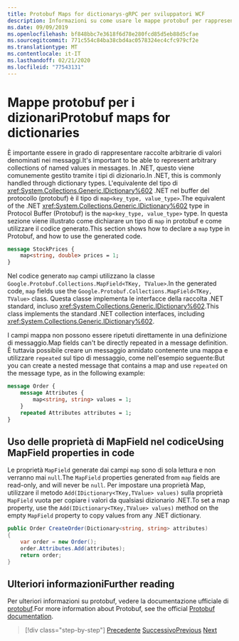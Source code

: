 ```yaml
---
title: Protobuf Maps for dictionarys-gRPC per sviluppatori WCF
description: Informazioni su come usare le mappe protobuf per rappresentare i tipi di dizionario in .NET.
ms.date: 09/09/2019
ms.openlocfilehash: bf848bbc7e3618f6d78e280fcd85d5eb88d5cfae
ms.sourcegitcommit: 771c554c84ba38cbd4ac0578324ec4cfc979cf2e
ms.translationtype: MT
ms.contentlocale: it-IT
ms.lasthandoff: 02/21/2020
ms.locfileid: "77543131"
---
```

# <a name="protobuf-maps-for-dictionaries"></a><span data-ttu-id="03865-103">Mappe protobuf per i dizionari</span><span class="sxs-lookup"><span data-stu-id="03865-103">Protobuf maps for dictionaries</span></span>

<span data-ttu-id="03865-104">È importante essere in grado di rappresentare raccolte arbitrarie di valori denominati nei messaggi.</span><span class="sxs-lookup"><span data-stu-id="03865-104">It's important to be able to represent arbitrary collections of named values in messages.</span></span> <span data-ttu-id="03865-105">In .NET, questo viene comunemente gestito tramite i tipi di dizionario.</span><span class="sxs-lookup"><span data-stu-id="03865-105">In .NET, this is commonly handled through dictionary types.</span></span> <span data-ttu-id="03865-106">L'equivalente del tipo di <xref:System.Collections.Generic.IDictionary%602> .NET nel buffer del protocollo (protobuf) è il tipo di `map<key_type, value_type>`.</span><span class="sxs-lookup"><span data-stu-id="03865-106">The equivalent of the .NET <xref:System.Collections.Generic.IDictionary%602> type in Protocol Buffer (Protobuf) is the `map<key_type, value_type>` type.</span></span> <span data-ttu-id="03865-107">In questa sezione viene illustrato come dichiarare un tipo di `map` in protobuf e come utilizzare il codice generato.</span><span class="sxs-lookup"><span data-stu-id="03865-107">This section shows how to declare a `map` type in Protobuf, and how to use the generated code.</span></span>

```protobuf
message StockPrices {
    map<string, double> prices = 1;
}
```

<span data-ttu-id="03865-108">Nel codice generato `map` campi utilizzano la classe `Google.Protobuf.Collections.MapField<TKey, TValue>`.</span><span class="sxs-lookup"><span data-stu-id="03865-108">In the generated code, `map` fields use the `Google.Protobuf.Collections.MapField<TKey, TValue>` class.</span></span> <span data-ttu-id="03865-109">Questa classe implementa le interfacce della raccolta .NET standard, incluso <xref:System.Collections.Generic.IDictionary%602>.</span><span class="sxs-lookup"><span data-stu-id="03865-109">This class implements the standard .NET collection interfaces, including <xref:System.Collections.Generic.IDictionary%602>.</span></span>

<span data-ttu-id="03865-110">I campi mappa non possono essere ripetuti direttamente in una definizione di messaggio.</span><span class="sxs-lookup"><span data-stu-id="03865-110">Map fields can't be directly repeated in a message definition.</span></span> <span data-ttu-id="03865-111">È tuttavia possibile creare un messaggio annidato contenente una mappa e utilizzare `repeated` sul tipo di messaggio, come nell'esempio seguente:</span><span class="sxs-lookup"><span data-stu-id="03865-111">But you can create a nested message that contains a map and use `repeated` on the message type, as in the following example:</span></span>

```protobuf
message Order {
    message Attributes {
        map<string, string> values = 1;
    }
    repeated Attributes attributes = 1;
}
```

## <a name="using-mapfield-properties-in-code"></a><span data-ttu-id="03865-112">Uso delle proprietà di MapField nel codice</span><span class="sxs-lookup"><span data-stu-id="03865-112">Using MapField properties in code</span></span>

<span data-ttu-id="03865-113">Le proprietà `MapField` generate dai campi `map` sono di sola lettura e non verranno mai `null`.</span><span class="sxs-lookup"><span data-stu-id="03865-113">The `MapField` properties generated from `map` fields are read-only, and will never be `null`.</span></span> <span data-ttu-id="03865-114">Per impostare una proprietà Map, utilizzare il metodo `Add(IDictionary<TKey,TValue> values)` sulla proprietà `MapField` vuota per copiare i valori da qualsiasi dizionario .NET.</span><span class="sxs-lookup"><span data-stu-id="03865-114">To set a map property, use the `Add(IDictionary<TKey,TValue> values)` method on the empty `MapField` property to copy values from any .NET dictionary.</span></span>

```csharp
public Order CreateOrder(Dictionary<string, string> attributes)
{
    var order = new Order();
    order.Attributes.Add(attributes);
    return order;
}
```

## <a name="further-reading"></a><span data-ttu-id="03865-115">Ulteriori informazioni</span><span class="sxs-lookup"><span data-stu-id="03865-115">Further reading</span></span>

<span data-ttu-id="03865-116">Per ulteriori informazioni su protobuf, vedere la documentazione ufficiale di [protobuf](https://developers.google.com/protocol-buffers/docs/overview).</span><span class="sxs-lookup"><span data-stu-id="03865-116">For more information about Protobuf, see the official [Protobuf documentation](https://developers.google.com/protocol-buffers/docs/overview).</span></span>

>[!div class="step-by-step"]
><span data-ttu-id="03865-117">[Precedente](protobuf-enums.md)
>[Successivo](wcf-services-to-grpc-comparison.md)</span><span class="sxs-lookup"><span data-stu-id="03865-117">[Previous](protobuf-enums.md)
[Next](wcf-services-to-grpc-comparison.md)</span></span>
